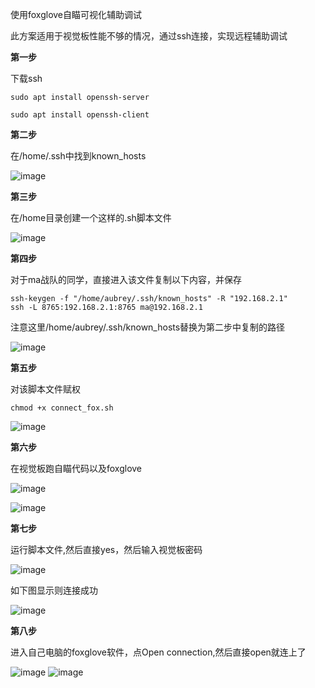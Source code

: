 使用foxglove自瞄可视化辅助调试

此方案适用于视觉板性能不够的情况，通过ssh连接，实现远程辅助调试

**第一步**

下载ssh

```
sudo apt install openssh-server
```

```
sudo apt install openssh-client
```

**第二步**

在/home/.ssh中找到known_hosts

![image](https://github.com/user-attachments/assets/4f78fdba-dc54-4a25-a0b1-03233e64797c)

**第三步**

在/home目录创建一个这样的.sh脚本文件

![image](https://github.com/user-attachments/assets/08bd7255-8d11-4ea0-b2cb-ac83f92c7030)

**第四步**

对于ma战队的同学，直接进入该文件复制以下内容，并保存

```
ssh-keygen -f "/home/aubrey/.ssh/known_hosts" -R "192.168.2.1"
ssh -L 8765:192.168.2.1:8765 ma@192.168.2.1
```

注意这里/home/aubrey/.ssh/known_hosts替换为第二步中复制的路径

![image](https://github.com/user-attachments/assets/138ad783-bfd0-4014-879f-91b46267b7b8)

**第五步**

对该脚本文件赋权

```
chmod +x connect_fox.sh
```

![image](https://github.com/user-attachments/assets/410db31d-2f6d-4b06-86f3-6fe627c53cc9)


**第六步**

在视觉板跑自瞄代码以及foxglove

![image](https://github.com/user-attachments/assets/7f7ed0e7-8afe-416e-b252-f84739ce6ffd)

![image](https://github.com/user-attachments/assets/4c4790b9-da6c-43c7-b4f7-8170d415311c)

**第七步**

运行脚本文件,然后直接yes，然后输入视觉板密码

![image](https://github.com/user-attachments/assets/da33d906-6b03-4a17-a2b9-1ebd0b5443d6)

如下图显示则连接成功

![image](https://github.com/user-attachments/assets/7d8a8089-2549-47b9-93ac-bc0e509e03f2)

**第八步**

进入自己电脑的foxglove软件，点Open connection,然后直接open就连上了

![image](https://github.com/user-attachments/assets/545cafdf-9b01-4f5e-8168-1312f46d5ca7)
![image](https://github.com/user-attachments/assets/e5b2f1a3-7d44-452e-8ffb-35f605050037)









